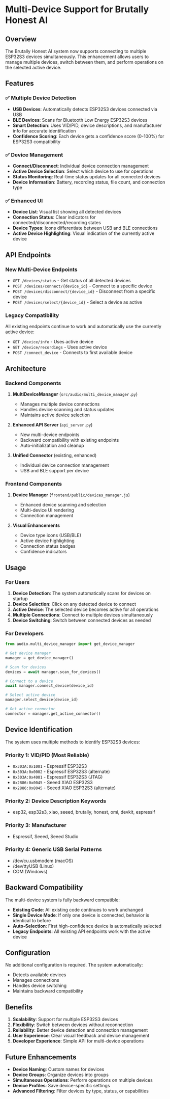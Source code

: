 # Multi-Device Support for Brutally Honest AI

## Overview

The Brutally Honest AI system now supports connecting to multiple ESP32S3 devices simultaneously. This enhancement allows users to manage multiple devices, switch between them, and perform operations on the selected active device.

## Features

### ✅ Multiple Device Detection
- **USB Devices**: Automatically detects ESP32S3 devices connected via USB
- **BLE Devices**: Scans for Bluetooth Low Energy ESP32S3 devices
- **Smart Detection**: Uses VID/PID, device descriptions, and manufacturer info for accurate identification
- **Confidence Scoring**: Each device gets a confidence score (0-100%) for ESP32S3 compatibility

### ✅ Device Management
- **Connect/Disconnect**: Individual device connection management
- **Active Device Selection**: Select which device to use for operations
- **Status Monitoring**: Real-time status updates for all connected devices
- **Device Information**: Battery, recording status, file count, and connection type

### ✅ Enhanced UI
- **Device List**: Visual list showing all detected devices
- **Connection Status**: Clear indicators for connected/disconnected/recording states
- **Device Types**: Icons differentiate between USB and BLE connections
- **Active Device Highlighting**: Visual indication of the currently active device

## API Endpoints

### New Multi-Device Endpoints

- `GET /devices/status` - Get status of all detected devices
- `POST /devices/connect/{device_id}` - Connect to a specific device
- `POST /devices/disconnect/{device_id}` - Disconnect from a specific device
- `POST /devices/select/{device_id}` - Select a device as active

### Legacy Compatibility

All existing endpoints continue to work and automatically use the currently active device:
- `GET /device/info` - Uses active device
- `GET /device/recordings` - Uses active device
- `POST /connect_device` - Connects to first available device

## Architecture

### Backend Components

1. **MultiDeviceManager** (`src/audio/multi_device_manager.py`)
   - Manages multiple device connections
   - Handles device scanning and status updates
   - Maintains active device selection

2. **Enhanced API Server** (`api_server.py`)
   - New multi-device endpoints
   - Backward compatibility with existing endpoints
   - Auto-initialization and cleanup

3. **Unified Connector** (existing, enhanced)
   - Individual device connection management
   - USB and BLE support per device

### Frontend Components

1. **Device Manager** (`frontend/public/devices_manager.js`)
   - Enhanced device scanning and selection
   - Multi-device UI rendering
   - Connection management

2. **Visual Enhancements**
   - Device type icons (USB/BLE)
   - Active device highlighting
   - Connection status badges
   - Confidence indicators

## Usage

### For Users

1. **Device Detection**: The system automatically scans for devices on startup
2. **Device Selection**: Click on any detected device to connect
3. **Active Device**: The selected device becomes active for all operations
4. **Multiple Connections**: Connect to multiple devices simultaneously
5. **Device Switching**: Switch between connected devices as needed

### For Developers

```python
from audio.multi_device_manager import get_device_manager

# Get device manager
manager = get_device_manager()

# Scan for devices
devices = await manager.scan_for_devices()

# Connect to a device
await manager.connect_device(device_id)

# Select active device
manager.select_device(device_id)

# Get active connector
connector = manager.get_active_connector()
```

## Device Identification

The system uses multiple methods to identify ESP32S3 devices:

### Priority 1: VID/PID (Most Reliable)
- `0x303A:0x1001` - Espressif ESP32S3
- `0x303A:0x0002` - Espressif ESP32S3 (alternate)
- `0x303A:0x4001` - Espressif ESP32S3 (JTAG)
- `0x2886:0x0045` - Seeed XIAO ESP32S3
- `0x2886:0x8045` - Seeed XIAO ESP32S3 (alternate)

### Priority 2: Device Description Keywords
- esp32, esp32s3, xiao, seeed, brutally, honest, omi, devkit, espressif

### Priority 3: Manufacturer
- Espressif, Seeed, Seeed Studio

### Priority 4: Generic USB Serial Patterns
- /dev/cu.usbmodem (macOS)
- /dev/ttyUSB (Linux)
- COM (Windows)

## Backward Compatibility

The multi-device system is fully backward compatible:

- **Existing Code**: All existing code continues to work unchanged
- **Single Device Mode**: If only one device is connected, behavior is identical to before
- **Auto-Selection**: First high-confidence device is automatically selected
- **Legacy Endpoints**: All existing API endpoints work with the active device

## Configuration

No additional configuration is required. The system automatically:
- Detects available devices
- Manages connections
- Handles device switching
- Maintains backward compatibility

## Benefits

1. **Scalability**: Support for multiple ESP32S3 devices
2. **Flexibility**: Switch between devices without reconnection
3. **Reliability**: Better device detection and connection management
4. **User Experience**: Clear visual feedback and device management
5. **Developer Experience**: Simple API for multi-device operations

## Future Enhancements

- **Device Naming**: Custom names for devices
- **Device Groups**: Organize devices into groups
- **Simultaneous Operations**: Perform operations on multiple devices
- **Device Profiles**: Save device-specific settings
- **Advanced Filtering**: Filter devices by type, status, or capabilities
